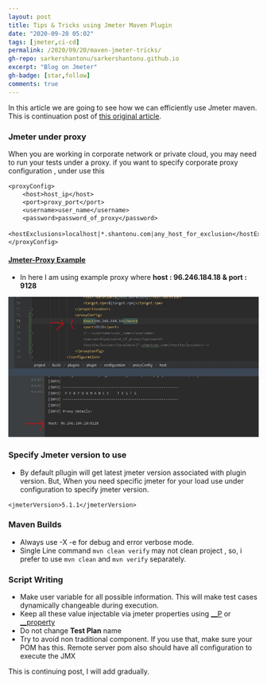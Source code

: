 ```yaml
---
layout: post
title: Tips & Tricks using Jmeter Maven Plugin
date: "2020-09-20 05:02"
tags: [jmeter,ci-cd]
permalink: /2020/09/20/maven-jmeter-tricks/
gh-repo: sarkershantonu/sarkershantonu.github.io
excerpt: "Blog on Jmeter"
gh-badge: [star,follow]
comments: true
---
```

In this article we are going to see how we can efficiently use Jmeter maven. This is continuation post of [this original article](https://sarkershantonu.github.io/2020/08/28/maven-jmeter/).

### Jmeter under proxy 
When you are working in corporate network or private cloud, you may need to run your tests under a proxy. if you want to specify corporate proxy configuration , under  <configuration> use this 
```
<proxyConfig>
    <host>host_ip</host>
    <port>proxy_port</port>
    <username>user_name</username>
    <password>password_of_proxy</password>
    <hostExclusions>localhost|*.shantonu.com|any_host_for_exclusion</hostExclusions>
</proxyConfig>
```

#### [Jmeter-Proxy Example](https://github.com/sarkershantonu/jmeter-novice-to-advance/tree/master/jmeter-maven-examples/jmeter-under-proxy)
- In here I am using example proxy where **host : 96.246.184.18 & port : 9128**

![proxy](/images/jmeter-maven/proxy-config.JPG)

### Specify Jmeter version to use
- By default pllugin will get latest jmeter version associated with plugin version. But, When you need specific jmeter for your load use **<jmeterVersion>** under configuration to specify jmeter version. 

```
<jmeterVersion>5.1.1</jmeterVersion>
```

### Maven Builds 
- Always use -X -e for debug and error verbose mode. 
- Single Line command ```mvn clean verify``` may not clean project , so, i prefer to use ```mvn clean``` and ```mvn verify``` separately. 

### Script Writing 
- Make user variable for all possible information. This will make test cases dynamically changeable during execution. 
- Keep all these value injectable via jmeter properties using [__P](https://jmeter.apache.org/usermanual/functions.html#__P) or [__property](https://jmeter.apache.org/usermanual/functions.html#__property)
- Do not change **Test Plan** name
- Try to avoid non traditional component. If you use that, make sure your POM has this. Remote server pom also should have all configuration to execute the JMX


This is continuing post, I will add gradually. 